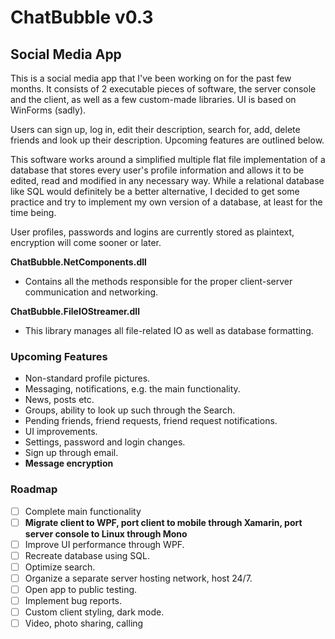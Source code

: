 # ChatBubble v0.3 # 

## Social Media App ##

This is a social media app that I've been working on for the past few months. It consists of 2 executable pieces of software,
the server console and the client, as well as a few custom-made libraries. UI is based on WinForms (sadly).

Users can sign up, log in, edit their description, search for, add, delete friends and look up their description. Upcoming
features are outlined below.

This software works around a simplified multiple flat file implementation of a database that stores every user's profile information
and allows it to be edited, read and modified in any necessary way. While a relational database like SQL would definitely be a better alternative, I decided to get some practice and try to implement my own version of a database, at least for the time being.

User profiles, passwords and logins are currently stored as plaintext, encryption will come sooner or later.

**ChatBubble.NetComponents.dll**

  - Contains all the methods responsible for the proper client-server communication and networking.

**ChatBubble.FileIOStreamer.dll**

  - This library manages all file-related IO as well as database formatting.
  
### Upcoming Features ###

  - Non-standard profile pictures.
  - Messaging, notifications, e.g. the main functionality.
  - News, posts etc.
  - Groups, ability to look up such through the Search.
  - Pending friends, friend requests, friend request notifications.
  - UI improvements.
  - Settings, password and login changes.
  - Sign up through email.
  - **Message encryption**
  
### Roadmap ###

  - [ ] Complete main functionality
  - [ ] **Migrate client to WPF, port client to mobile through Xamarin, port server console to Linux through Mono**
  - [ ] Improve UI performance through WPF.
  - [ ] Recreate database using SQL.
  - [ ] Optimize search.
  - [ ] Organize a separate server hosting network, host 24/7.
  - [ ] Open app to public testing.  
  - [ ] Implement bug reports.
  - [ ] Custom client styling, dark mode.
  - [ ] Video, photo sharing, calling
